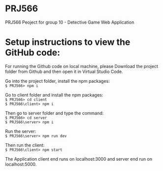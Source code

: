 # PRJ566  
PRJ566 Peoject for group 10 - Detective Game Web Application  

<!-- # Live URL
http://ec2-18-189-145-60.us-east-2.compute.amazonaws.com/ -->


# Setup instructions to view the GitHub code:
For running the Github code on local machine, please
Download the project folder from Github and then open it in Virtual Studio Code.

Go into the project folder, install the npm packages:\
 ```$ PRJ566> npm i```

Go to client folder and install the npm packages:\
```$ PRJ566> cd client```\
```$ PRJ566\client> npm i```
 

Then go to server folder and type the command:\
```$ PRJ566> cd server```\
```$ PRJ566\server> npm i```

Run the server:\
```$ PRJ566\server> npm run dev```

Then run the client:\
```$ PRJ566\client> npm start```

The Application client end runs on localhost:3000 and server end run on localhost:5000.


